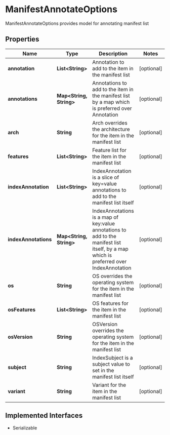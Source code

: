 

# ManifestAnnotateOptions

ManifestAnnotateOptions provides model for annotating manifest list

## Properties

| Name | Type | Description | Notes |
|------------ | ------------- | ------------- | -------------|
|**annotation** | **List&lt;String&gt;** | Annotation to add to the item in the manifest list |  [optional] |
|**annotations** | **Map&lt;String, String&gt;** | Annotations to add to the item in the manifest list by a map which is preferred over Annotation |  [optional] |
|**arch** | **String** | Arch overrides the architecture for the item in the manifest list |  [optional] |
|**features** | **List&lt;String&gt;** | Feature list for the item in the manifest list |  [optional] |
|**indexAnnotation** | **List&lt;String&gt;** | IndexAnnotation is a slice of key&#x3D;value annotations to add to the manifest list itself |  [optional] |
|**indexAnnotations** | **Map&lt;String, String&gt;** | IndexAnnotations is a map of key:value annotations to add to the manifest list itself, by a map which is preferred over IndexAnnotation |  [optional] |
|**os** | **String** | OS overrides the operating system for the item in the manifest list |  [optional] |
|**osFeatures** | **List&lt;String&gt;** | OS features for the item in the manifest list |  [optional] |
|**osVersion** | **String** | OSVersion overrides the operating system for the item in the manifest list |  [optional] |
|**subject** | **String** | IndexSubject is a subject value to set in the manifest list itself |  [optional] |
|**variant** | **String** | Variant for the item in the manifest list |  [optional] |


## Implemented Interfaces

* Serializable



